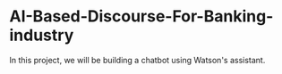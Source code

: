 # AI-Based-Discourse-For-Banking-industry
In this project, we will be building a chatbot using Watson's assistant.

